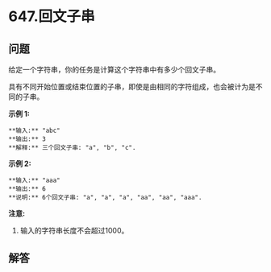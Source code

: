 # 647.回文子串

## 问题

给定一个字符串，你的任务是计算这个字符串中有多少个回文子串。

具有不同开始位置或结束位置的子串，即使是由相同的字符组成，也会被计为是不同的子串。

**示例 1:**

```
**输入:** "abc"
**输出:** 3
**解释:** 三个回文子串: "a", "b", "c".

```

**示例 2:**

```
**输入:** "aaa"
**输出:** 6
**说明:** 6个回文子串: "a", "a", "a", "aa", "aa", "aaa".

```

**注意:**

1. 输入的字符串长度不会超过1000。



## 解答

